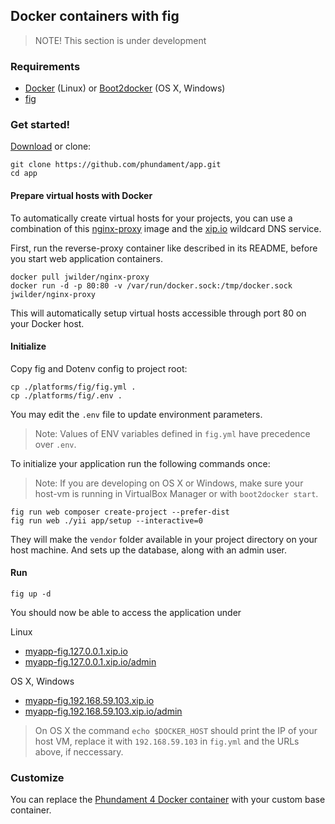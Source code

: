 Docker containers with fig
-------------------------

> NOTE! This section is under development

### Requirements

- [Docker](https://www.docker.com) (Linux) or [Boot2docker](http://boot2docker.io) (OS X, Windows)
- [fig](http://www.fig.sh)

### Get started!

[Download](https://github.com/phundament/app/tags) or clone:

    git clone https://github.com/phundament/app.git
    cd app

#### Prepare virtual hosts with Docker

To automatically create virtual hosts for your projects, you can use a combination of this [nginx-proxy](https://registry.hub.docker.com/u/jwilder/nginx-proxy/)
image and the [xip.io](http://xip.io) wildcard DNS service.

First, run the reverse-proxy container like described in its README, before you start web application containers.

```
docker pull jwilder/nginx-proxy
docker run -d -p 80:80 -v /var/run/docker.sock:/tmp/docker.sock jwilder/nginx-proxy
```

This will automatically setup virtual hosts accessible through port 80 on your Docker host.

#### Initialize

Copy fig and Dotenv config to project root:

    cp ./platforms/fig/fig.yml .
    cp ./platforms/fig/.env .

You may edit the `.env` file to update environment parameters.

> Note: Values of ENV variables defined in `fig.yml` have precedence over `.env`.

To initialize your application run the following commands once:

> Note: If you are developing on OS X or Windows, make sure your host-vm is running in VirtualBox Manager or with `boot2docker start`.

    fig run web composer create-project --prefer-dist
    fig run web ./yii app/setup --interactive=0

They will make the `vendor` folder available in your project directory on your host machine.
And sets up the database, along with an admin user.


#### Run

    fig up -d

You should now be able to access the application under 

Linux

- [myapp-fig.127.0.0.1.xip.io](http://myapp-fig.127.0.0.1.xip.io)
- [myapp-fig.127.0.0.1.xip.io/admin](http://myapp-fig.127.0.0.1.xip.io/backend)

OS X, Windows

- [myapp-fig.192.168.59.103.xip.io](http://myapp-fig.192.168.59.103.xip.io)
- [myapp-fig.192.168.59.103.xip.io/admin](http://myapp-fig.192.168.59.103.xip.io/backend)

> On OS X the command `echo $DOCKER_HOST` should print the IP of your host VM, replace it with `192.168.59.103` in `fig.yml` and the URLs above, if neccessary.

### Customize

You can replace the [Phundament 4 Docker container](https://github.com/phundament/app) with your custom base container.

